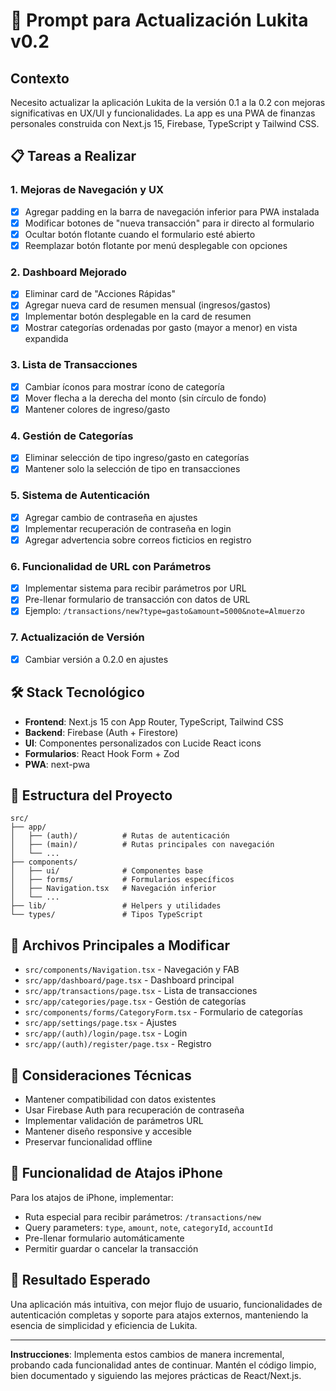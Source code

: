 # 🚀 Prompt para Actualización Lukita v0.2

## Contexto
Necesito actualizar la aplicación Lukita de la versión 0.1 a la 0.2 con mejoras significativas en UX/UI y funcionalidades. La app es una PWA de finanzas personales construida con Next.js 15, Firebase, TypeScript y Tailwind CSS.

## 📋 Tareas a Realizar

### 1. **Mejoras de Navegación y UX**
- [x] Agregar padding en la barra de navegación inferior para PWA instalada
- [x] Modificar botones de "nueva transacción" para ir directo al formulario
- [x] Ocultar botón flotante cuando el formulario esté abierto
- [x] Reemplazar botón flotante por menú desplegable con opciones

### 2. **Dashboard Mejorado**
- [x] Eliminar card de "Acciones Rápidas"
- [x] Agregar nueva card de resumen mensual (ingresos/gastos)
- [x] Implementar botón desplegable en la card de resumen
- [x] Mostrar categorías ordenadas por gasto (mayor a menor) en vista expandida

### 3. **Lista de Transacciones**
- [x] Cambiar íconos para mostrar ícono de categoría
- [x] Mover flecha a la derecha del monto (sin círculo de fondo)
- [x] Mantener colores de ingreso/gasto

### 4. **Gestión de Categorías**
- [x] Eliminar selección de tipo ingreso/gasto en categorías
- [x] Mantener solo la selección de tipo en transacciones

### 5. **Sistema de Autenticación**
- [x] Agregar cambio de contraseña en ajustes
- [x] Implementar recuperación de contraseña en login
- [x] Agregar advertencia sobre correos ficticios en registro

### 6. **Funcionalidad de URL con Parámetros**
- [x] Implementar sistema para recibir parámetros por URL
- [x] Pre-llenar formulario de transacción con datos de URL
- [x] Ejemplo: `/transactions/new?type=gasto&amount=5000&note=Almuerzo`

### 7. **Actualización de Versión**
- [x] Cambiar versión a 0.2.0 en ajustes

## 🛠️ Stack Tecnológico
- **Frontend**: Next.js 15 con App Router, TypeScript, Tailwind CSS
- **Backend**: Firebase (Auth + Firestore)
- **UI**: Componentes personalizados con Lucide React icons
- **Formularios**: React Hook Form + Zod
- **PWA**: next-pwa

## 📁 Estructura del Proyecto
```
src/
├── app/
│   ├── (auth)/          # Rutas de autenticación
│   ├── (main)/          # Rutas principales con navegación
│   └── ...
├── components/
│   ├── ui/              # Componentes base
│   ├── forms/           # Formularios específicos
│   ├── Navigation.tsx   # Navegación inferior
│   └── ...
├── lib/                 # Helpers y utilidades
└── types/               # Tipos TypeScript
```

## 🎯 Archivos Principales a Modificar
- `src/components/Navigation.tsx` - Navegación y FAB
- `src/app/dashboard/page.tsx` - Dashboard principal
- `src/app/transactions/page.tsx` - Lista de transacciones
- `src/app/categories/page.tsx` - Gestión de categorías
- `src/components/forms/CategoryForm.tsx` - Formulario de categorías
- `src/app/settings/page.tsx` - Ajustes
- `src/app/(auth)/login/page.tsx` - Login
- `src/app/(auth)/register/page.tsx` - Registro

## 🔧 Consideraciones Técnicas
- Mantener compatibilidad con datos existentes
- Usar Firebase Auth para recuperación de contraseña
- Implementar validación de parámetros URL
- Mantener diseño responsive y accesible
- Preservar funcionalidad offline

## 📱 Funcionalidad de Atajos iPhone
Para los atajos de iPhone, implementar:
- Ruta especial para recibir parámetros: `/transactions/new`
- Query parameters: `type`, `amount`, `note`, `categoryId`, `accountId`
- Pre-llenar formulario automáticamente
- Permitir guardar o cancelar la transacción

## 🚀 Resultado Esperado
Una aplicación más intuitiva, con mejor flujo de usuario, funcionalidades de autenticación completas y soporte para atajos externos, manteniendo la esencia de simplicidad y eficiencia de Lukita.

---

**Instrucciones**: Implementa estos cambios de manera incremental, probando cada funcionalidad antes de continuar. Mantén el código limpio, bien documentado y siguiendo las mejores prácticas de React/Next.js.
